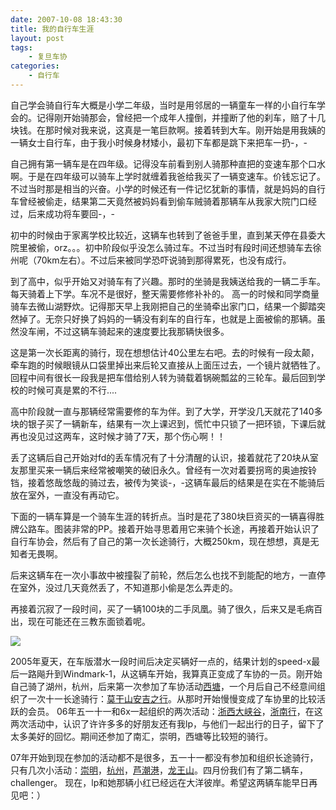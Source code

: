 ```yaml
---
date: 2007-10-08 18:43:30
title: 我的自行车生涯
layout: post
tags:
    - 复旦车协
categories:
    - 自行车
---
```

自己学会骑自行车大概是小学二年级，当时是用邻居的一辆童车一样的小自行车学会的。记得刚开始骑那会，曾经把一个成年人撞倒，并撞断了他的刹车，赔了十几块钱。在那时候对我来说，这真是一笔巨款啊。接着转到大车。刚开始是用我姨的一辆女士自行车，由于我小时候身材矮小，最初下车都是跳下来把车一扔-，-

自己拥有第一辆车是在四年级。记得没车前看到别人骑那种直把的变速车那个口水啊。于是在四年级可以骑车上学时就缠着我爸给我买了一辆变速车。价钱忘记了。不过当时那是相当的兴奋。小学的时候还有一件记忆犹新的事情，就是妈妈的自行车曾经被偷走，结果第二天竟然被妈妈看到偷车贼骑着那辆车从我家大院门口经过，后来成功将车要回-，-

初中的时候由于家离学校比较近，这辆车也转到了爸爸手里，直到某天停在县委大院里被偷，orz。。。初中阶段似乎没怎么骑过车。不过当时有段时间还想骑车去徐州呢（70km左右）。不过后来被同学恐吓说骑到那得累死，也没有成行。

到了高中，似乎开始又对骑车有了兴趣。那时的坐骑是我姨送给我的一辆二手车。每天骑着上下学。车况不是很好，整天需要修修补补的。 高一的时候和同学商量骑车去微山湖野炊。记得那天早上我刚把自己的坐骑牵出家门口，结果一个脚踏突然掉了。无奈只好换了妈妈的一辆没有刹车的自行车，也就是上面被偷的那辆。虽然没车闸，不过这辆车骑起来的速度要比我那辆快很多。

这是第一次长距离的骑行，现在想想估计40公里左右吧。去的时候有一段太颠，牵车跑的时候眼镜从口袋里掉出来后轮又直接从上面压过去，一个镜片就牺牲了。回程中间有很长一段我是把车借给别人转为骑载着锅碗瓢盆的三轮车。最后回到学校的时候可真是累的不行....

高中阶段就一直与那辆经常需要修的车为伴。到了大学，开学没几天就花了140多块的银子买了一辆新车，结果有一次上课迟到，慌忙中只锁了一把环锁，下课后就再也没见过这两车，这时候才骑了7天，那个伤心啊！！

丢了这辆后自己开始对fd的丢车情况有了十分清醒的认识，接着就花了20块从室友那里买来一辆后来经常被嘲笑的破旧永久。曾经有一次对着要拐弯的奥迪按铃铛，接着悠哉悠哉的骑过去，被传为笑谈-，-这辆车最后的结果是在实在不能骑后放在室外，一直没有再动它。

下面的一辆车算是一个骑车生涯的转折点。当时是花了380块巨资买的一辆喜得胜牌公路车。图装非常的PP。接着开始寻思着用它来骑个长途，再接着开始认识了自行车协会，然后有了自己的第一次长途骑行，大概250km，现在想想，真是无知者无畏啊。

后来这辆车在一次小事故中被撞裂了前轮，然后怎么也找不到能配的地方，一直停在室外，没过几天竟然丢了，不知道那小偷是怎么弄走的。

再接着沉寂了一段时间，买了一辆100块的二手凤凰。骑了很久，后来又是毛病百出，现在可能还在三教东面锁着呢。


![](https://lh3.googleusercontent.com/-o3ZOjf4gXxQ/SwAcJnAkJRI/AAAAAAAA-L4/KkoJ6Gn2BOg/s640/PIC_0046.JPG)

2005年夏天，在车版潜水一段时间后决定买辆好一点的，结果计划的speed-x最后一路飚升到Windmark-1，从这辆车开始，我算真正变成了车协的一员。刚开始自己骑了湖州，杭州，后来第一次参加了车协活动[西塘](http://ztpala.com/2005/09/19/cycling-xitang-fca/)，一个月后自己不经意间组织了一次十一长途骑行：<a href="http://ztpala.com/2005/10/05/moganshan1/">莫干山安吉之行</a>。从那时开始慢慢变成了车协里的比较活跃的会员。 06年五一十一和6x一起组织的两次活动：<a href="http://azaleasays.com/blog/item/639d9a515ab4ab8e8c5430b7.html">浙西大峡谷</a>，<a href="http://ztpala.com/2006/11/05/zhenanxing/">浙南行</a>，在这两次活动中，认识了许许多多的好朋友还有我lp，与他们一起出行的日子，留下了太多美好的回忆。期间还参加了南汇，崇明，西塘等比较短的骑行。

07年开始到现在参加的活动都不是很多，五一十一都没有参加和组织长途骑行，只有几次小活动：<a href="http://azaleasays.com/blog/item/27667f9005813a8ca977a488.html">崇明</a>，<a href="http://ztpala.com/2007/05/02/data-about-hangzhou/">杭州</a>，<a href="http://ztpala.com/2007/05/14/luchaogang/">芦潮港</a>，<a href="http://ztpala.com/2007/07/05/longwangshan_pala/">龙王山</a>。四月份我们有了第二辆车，challenger。 现在，lp和她那辆小红已经远在大洋彼岸。希望这两辆车能早日再见吧：）
